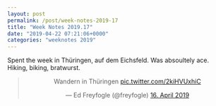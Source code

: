 ```yaml
---
layout: post
permalink: /post/week-notes-2019-17
title: "Week Notes 2019.17"
date: "2019-04-22 07:21:06+0000"
categories: "weeknotes 2019"
---
```


Spent the week in Thüringen, auf dem Eichsfeld. Was absoultely ace. Hiking, biking, bratwurst.
<center>
<blockquote class="twitter-tweet" data-lang="de"><p lang="de" dir="ltr">Wandern in Thüringen <a href="https://t.co/2kiHVUxhiC">pic.twitter.com/2kiHVUxhiC</a></p>&mdash; Ed Freyfogle (@freyfogle) <a href="https://twitter.com/freyfogle/status/1118163243598585856?ref_src=twsrc%5Etfw">16. April 2019</a></blockquote>
<script async src="https://platform.twitter.com/widgets.js" charset="utf-8"></script>
</center>




 








